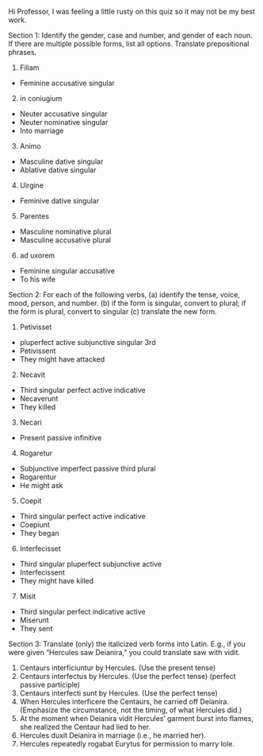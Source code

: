 Hi Professor, I was feeling a little rusty on this quiz so it may not be my best work. 

Section 1: Identify the gender, case and number, and gender of each noun. If there are multiple possible forms, list all options. Translate prepositional phrases.

1. Filiam
- Feminine accusative singular
2. in coniugium
- Neuter accusative singular
- Neuter nominative singular 
- Into marriage 
3. Animo
- Masculine dative singular 
- Ablative dative singular 
4. Uirgine
- Feminive dative singular
5. Parentes
- Masculine nominative plural
- Masculine accusative plural
6. ad uxorem
- Feminine singular accusative 
- To his wife


Section 2: For each of the following verbs,
(a) identify the tense, voice, mood, person, and number. (b) if the form is singular, convert to plural; if the form is plural, convert to singular (c) translate the new form.

1. Petivisset
- pluperfect active subjunctive singular 3rd
- Petivissent
- They might have attacked
2. Necavit
- Third singular perfect active indicative 
- Necaverunt
- They killed
3. Necari
- Present passive infinitive 
4. Rogaretur
- Subjunctive imperfect passive third plural
- Rogarentur 
- He might ask 
5. Coepit
- Third singular perfect active indicative
- Coepiunt
- They began
6. Interfecisset
- Third singular pluperfect subjunctive active
- Interfecissent
- They might have killed
7. Misit
- Third singular perfect indicative active
- Miserunt
- They sent 


Section 3: 
Translate (only) the italicized verb forms into Latin. E.g., if you were given “Hercules saw Deianira,” you could translate saw with vidit.

1. Centaurs interficiuntur by Hercules. (Use the present tense)
2. Centaurs interfectus by Hercules. (Use the perfect tense) (perfect passive participle)
3. Centaurs interfecti sunt by Hercules. (Use the perfect tense)
4. When Hercules interficere the Centaurs, he carried off Deianira. (Emphasize the circumstance, not the timing, of what Hercules did.)
5. At the moment when Deianira vidit Hercules’ garment burst into flames, she realized the Centaur had lied to her.
6. Hercules duxit Deianira in marriage (i.e., he married her).
7. Hercules repeatedly rogabat Eurytus for permission to marry Iole.
